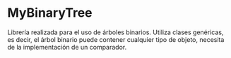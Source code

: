 # MyBinaryTree
Librería realizada para el uso de árboles binarios. 
Utiliza clases genéricas, es decir, el árbol binario puede contener cualquier tipo de objeto, necesita de la implementación de un comparador. 
